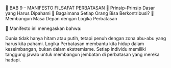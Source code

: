 📖 BAB 9 – MANIFESTO FILSAFAT PERBATASAN
📌 Prinsip-Prinsip Dasar yang Harus Dipahami
📌 Bagaimana Setiap Orang Bisa Berkontribusi?
📌 Membangun Masa Depan dengan Logika Perbatasan

🎯 Manifesto ini menegaskan bahwa:

Dunia tidak hanya hitam atau putih, tetapi penuh dengan zona abu-abu yang harus kita pahami.
Logika Perbatasan membantu kita hidup dalam keseimbangan, bukan dalam ekstremisme.
Setiap individu memiliki tanggung jawab untuk membangun jembatan di perbatasan yang mereka hadapi.
